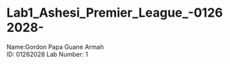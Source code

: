 # Lab1_Ashesi_Premier_League_-01262028-

Name:Gordon Papa Guane Armah  
ID: 01262028
Lab Number:  1
